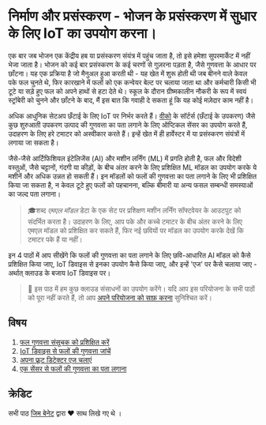 # निर्माण और प्रसंस्करण - भोजन के प्रसंस्करण में सुधार के लिए IoT का उपयोग करना।

एक बार जब भोजन एक केंद्रीय हब या प्रसंस्करण संयंत्र में पहुंच जाता है, तो इसे हमेशा सुपरमार्केट में नहीं भेजा जाता है। भोजन को कई बार प्रसंस्करण के कई चरणों से गुज़रना पड़ता है, जैसे गुणवत्ता के आधार पर छाँटना। यह एक प्रक्रिया है जो मैनुअल हुआ करती थी - यह खेत में शुरू होती थी जब बीनने वाले केवल पके फल चुनते थे, फिर कारखाने में फलों को एक कन्वेयर बेल्ट पर चलाया जाता था और कर्मचारी किसी भी टूटे या सड़े हुए फल को अपने हाथों से हटा देते थे। स्कूल के दौरान ग्रीष्मकालीन नौकरी के रूप में स्वयं स्ट्रॉबेरी को चुनने और छाँटने के बाद, मैं इस बात कि गवाही दे सकता हूं कि यह कोई मज़ेदार काम नहीं है।

अधिक आधुनिक सेटअप छँटाई के लिए IoT पर निर्भर करते हैं। [वीको](https://wecotek.com) के सॉर्टर्स (छँटाई के उपकरण) जैसे कुछ शुरुआती उपकरण उत्पाद की गुणवत्ता का पता लगाने के लिए ऑप्टिकल सेंसर का उपयोग करते हैं, उदाहरण के लिए हरे टमाटर को अस्वीकार करते हैं। इन्हें खेत में ही हार्वेस्टर में या प्रसंस्करण संयंत्रों में लगाया जा सकता है।

जैसे-जैसे आर्टिफिशियल इंटेलिजेंस (AI) और मशीन लर्निंग (ML) में प्रगति होती है, फल और विदेशी वस्तुओं, जैसे चट्टानों, गंदगी या कीड़ों, के बीच अंतर करने के लिए प्रशिक्षित ML मॉडल का उपयोग करके ये मशीनें और अधिक उन्नत हो सकती हैं। इन मॉडलों को फलों की गुणवत्ता का पता लगाने के लिए भी प्रशिक्षित किया जा सकता है, न केवल टूटे हुए फलों को पहचानना, बल्कि बीमारी या अन्य फसल सम्बन्धी समस्याओं का जल्द पता लगाना।

>🎓शब्द *एमएल मॉडल* डेटा के एक सेट पर प्रशिक्षण मशीन लर्निंग सॉफ्टवेयर के आउटपुट को संदर्भित करता है। उदाहरण के लिए, आप पके और कच्चे टमाटर के बीच अंतर करने के लिए एमएल मॉडल को प्रशिक्षित कर सकते हैं, फिर नई छवियों पर मॉडल का उपयोग करके देखें कि टमाटर पके हैं या नहीं।

इन 4 पाठों में आप सीखेंगे कि फलों की गुणवत्ता का पता लगाने के लिए छवि-आधारित AI मॉडल को कैसे प्रशिक्षित किया जाए, IoT डिवाइस से इनका उपयोग कैसे किया जाए, और इन्हें 'एज' पर कैसे चलाया जाए - अर्थात् क्लाउड के बजाय IoT डिवाइस पर।

> 💁 इस पाठ में हम कुछ क्लाउड संसाधनों का उपयोग करेंगे। यदि आप इस परियोजना के सभी पाठों को पूरा नहीं करते हैं, तो आप [अपने परियोजना को साफ़ करना](../clean-up.md) सुनिश्चित करें।

## विषय

1. [फल गुणवत्ता संसूचक को प्रशिक्षित करें](./lessons/1-train-fruit-detector/README.md)
1. [IoT डिवाइस से फलों की गुणवत्ता जांचें](./lessons/2-check-fruit-from-device/README.md)
1. [अपना फ्रूट डिटेक्टर एज चलाएं](./lessons/3-run-fruit-detector-edge/README.md)
1. [एक सेंसर से फलों की गुणवत्ता का पता लगाना](./lessons/4-trigger-fruit-detector/README.md)

## क्रेडिट

सभी पाठ [जिम बेनेट](https://GitHub.com/JimBobBennett) द्वारा ️♥️ साथ लिखे गए थे ।
